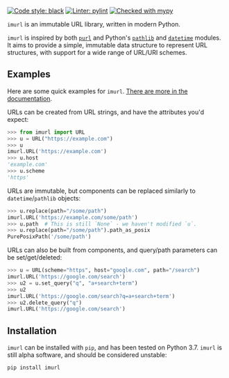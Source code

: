 [![Code style: black](https://img.shields.io/badge/code%20style-black-000000.svg)](https://github.com/psf/black)
[![Linter: pylint](https://img.shields.io/badge/linter-pylint-09BB44.svg)](https://github.com/PyCQA/pylint)
[![Checked with mypy](http://www.mypy-lang.org/static/mypy_badge.svg)](http://mypy-lang.org/)

`imurl` is an immutable URL library, written in modern Python.

`imurl` is inspired by both [`purl`](https://github.com/codeinthehole/purl) and Python's [`pathlib`](https://docs.python.org/3/library/pathlib.html)
and [`datetime`](https://docs.python.org/3/library/datetime.html) modules. It aims to provide a simple, immutable data structure to represent 
URL structures, with support for a wide range of URL/URI schemes.

## Examples

Here are some quick examples for `imurl`. [There are more in the documentation](
    https://thesketh.github.io/imurl/imurl/url.html#URL).

URLs can be created from URL strings, and have the attributes you'd expect:

```python
>>> from imurl import URL
>>> u = URL("https://example.com")
>>> u
imurl.URL('https://example.com')
>>> u.host
'example.com'
>>> u.scheme
'https'
```

URLs are immutable, but components can be replaced similarly to `datetime`/`pathlib` objects:

```python
>>> u.replace(path="/some/path")
imurl.URL('https://example.com/some/path')
>>> u.path  # This is still `None` - we haven't modified `u`.
>>> u.replace(path="/some/path").path_as_posix
PurePosixPath('/some/path')
```

URLs can also be built from components, and query/path parameters can be set/get/deleted:

```python
>>> u = URL(scheme="https", host="google.com", path="/search")
imurl.URL('https://google.com/search')
>>> u2 = u.set_query("q", "a+search+term")
>>> u2
imurl.URL('https://google.com/search?q=a+search+term')
>>> u2.delete_query("q")
imurl.URL('https://google.com/search')
```

## Installation

`imurl` can be installed with `pip`, and has been tested on Python 3.7. `imurl` is still
alpha software, and should be considered unstable:

```
pip install imurl
```
